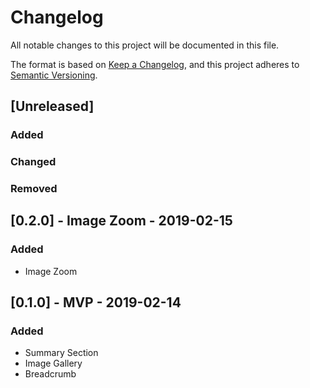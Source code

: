 # Changelog
All notable changes to this project will be documented in this file.

The format is based on [Keep a Changelog](https://keepachangelog.com/en/1.0.0/),
and this project adheres to [Semantic Versioning](https://semver.org/spec/v2.0.0.html).

## [Unreleased]
### Added
### Changed
### Removed

## [0.2.0] - Image Zoom - 2019-02-15
### Added
- Image Zoom

## [0.1.0] - MVP - 2019-02-14
### Added
 * Summary Section
 * Image Gallery
 * Breadcrumb


